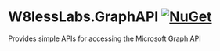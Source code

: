 # W8lessLabs.GraphAPI [![NuGet](https://img.shields.io/nuget/v/W8lessLabs.GraphAPI.svg)](https://www.nuget.org/packages/W8lessLabs.GraphAPI/)
Provides simple APIs for accessing the Microsoft Graph API

